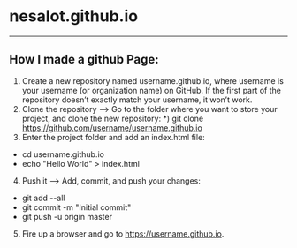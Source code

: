 # nesalot.github.io
---
How I made a github Page:
---
1. Create a new repository named username.github.io, where username is your username (or organization name) on GitHub. If the first part of the repository doesn’t exactly match your username, it won’t work.
2. Clone the repository --> Go to the folder where you want to store your project, and clone the new repository:
  *) git clone https://github.com/username/username.github.io
3. Enter the project folder and add an index.html file:
  * cd username.github.io
  * echo "Hello World" > index.html
4. Push it --> Add, commit, and push your changes:
  * git add --all
  * git commit -m "Initial commit"
  * git push -u origin master
5. Fire up a browser and go to https://username.github.io.
